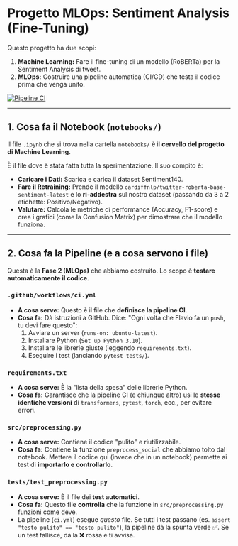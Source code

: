 # Progetto MLOps: Sentiment Analysis (Fine-Tuning)

Questo progetto ha due scopi:
1.  **Machine Learning:** Fare il fine-tuning di un modello (RoBERTa) per la Sentiment Analysis di tweet.
2.  **MLOps:** Costruire una pipeline automatica (CI/CD) che testa il codice prima che venga unito.

[![Pipeline CI](https://github.com/Luffyconqueredhaki/Sentiment-analysis-for-firm-monitoring-online/actions/workflows/ci.yml/badge.svg)](https://github.com/Luffyconqueredhaki/Sentiment-analysis-for-firm-monitoring-online/actions/workflows/ci.yml)

---

## 1. Cosa fa il Notebook (`notebooks/`)

Il file `.ipynb` che si trova nella cartella `notebooks/` è il **cervello del progetto di Machine Learning**.

È il file dove è stata fatta tutta la sperimentazione. Il suo compito è:
* **Caricare i Dati:** Scarica e carica il dataset Sentiment140.
* **Fare il Retraining:** Prende il modello `cardiffnlp/twitter-roberta-base-sentiment-latest` e lo **ri-addestra** sul nostro dataset (passando da 3 a 2 etichette: Positivo/Negativo).
* **Valutare:** Calcola le metriche di performance (Accuracy, F1-score) e crea i grafici (come la Confusion Matrix) per dimostrare che il modello funziona.

---

## 2. Cosa fa la Pipeline (e a cosa servono i file)

Questa è la **Fase 2 (MLOps)** che abbiamo costruito. Lo scopo è **testare automaticamente il codice**.

### `.github/workflows/ci.yml`
* **A cosa serve:** Questo è il file che **definisce la pipeline CI**.
* **Cosa fa:** Dà istruzioni a GitHub. Dice: "Ogni volta che Flavio fa un `push`, tu devi fare questo":
    1.  Avviare un server (`runs-on: ubuntu-latest`).
    2.  Installare Python (`Set up Python 3.10`).
    3.  Installare le librerie giuste (leggendo `requirements.txt`).
    4.  Eseguire i test (lanciando `pytest tests/`).

### `requirements.txt`
* **A cosa serve:** È la "lista della spesa" delle librerie Python.
* **Cosa fa:** Garantisce che la pipeline CI (e chiunque altro) usi le **stesse identiche versioni** di `transformers`, `pytest`, `torch`, ecc., per evitare errori.

### `src/preprocessing.py`
* **A cosa serve:** Contiene il codice "pulito" e riutilizzabile.
* **Cosa fa:** Contiene la funzione `preprocess_social` che abbiamo tolto dal notebook. Mettere il codice qui (invece che in un notebook) permette ai test di **importarlo e controllarlo**.

### `tests/test_preprocessing.py`
* **A cosa serve:** È il file dei **test automatici**.
* **Cosa fa:** Questo file **controlla** che la funzione in `src/preprocessing.py` funzioni come deve.
* La pipeline (`ci.yml`) esegue *questo* file. Se tutti i test passano (es. `assert "testo pulito" == "testo pulito"`), la pipeline dà la spunta verde ✅. Se un test fallisce, dà la ❌ rossa e ti avvisa.
